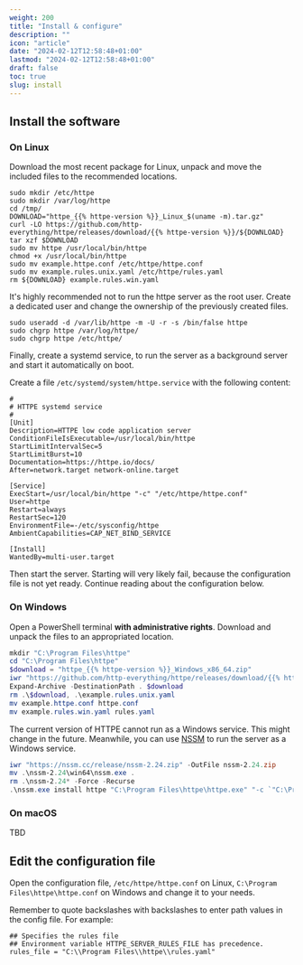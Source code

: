 ```yaml
---
weight: 200
title: "Install & configure"
description: ""
icon: "article"
date: "2024-02-12T12:58:48+01:00"
lastmod: "2024-02-12T12:58:48+01:00"
draft: false
toc: true
slug: install
---
```


## Install the software

### On Linux

Download the most recent package for Linux, unpack and move the included files to the recommended locations.

```shell
sudo mkdir /etc/httpe
sudo mkdir /var/log/httpe
cd /tmp/
DOWNLOAD="httpe_{{% httpe-version %}}_Linux_$(uname -m).tar.gz"
curl -LO https://github.com/http-everything/httpe/releases/download/{{% httpe-version %}}/${DOWNLOAD}
tar xzf $DOWNLOAD
sudo mv httpe /usr/local/bin/httpe
chmod +x /usr/local/bin/httpe
sudo mv example.httpe.conf /etc/httpe/httpe.conf
sudo mv example.rules.unix.yaml /etc/httpe/rules.yaml
rm ${DOWNLOAD} example.rules.win.yaml
```

It's highly recommended not to run the httpe server as the root user. Create a dedicated user and change the ownership
of the previously created files.

```shell
sudo useradd -d /var/lib/httpe -m -U -r -s /bin/false httpe
sudo chgrp httpe /var/log/httpe/
sudo chgrp httpe /etc/httpe/
```

Finally, create a systemd service, to run the server as a background server and start it automatically on boot.

Create a file `/etc/systemd/system/httpe.service` with the following content:

```text
#
# HTTPE systemd service 
#
[Unit]
Description=HTTPE low code application server
ConditionFileIsExecutable=/usr/local/bin/httpe
StartLimitIntervalSec=5
StartLimitBurst=10
Documentation=https://httpe.io/docs/
After=network.target network-online.target

[Service]
ExecStart=/usr/local/bin/httpe "-c" "/etc/httpe/httpe.conf"
User=httpe
Restart=always
RestartSec=120
EnvironmentFile=-/etc/sysconfig/httpe
AmbientCapabilities=CAP_NET_BIND_SERVICE

[Install]
WantedBy=multi-user.target

```

Then start the server. Starting will very likely fail, because the configuration file is not yet ready. Continue reading
about the configuration below. 

### On Windows

Open a PowerShell terminal **with administrative rights**.
Download and unpack the files to an appropriated location.

```powershell
mkdir "C:\Program Files\httpe"
cd "C:\Program Files\httpe"
$download = "httpe_{{% httpe-version %}}_Windows_x86_64.zip"
iwr "https://github.com/http-everything/httpe/releases/download/{{% httpe-version%}}/$download" -OutFile $download
Expand-Archive -DestinationPath . $download
rm .\$download, .\example.rules.unix.yaml
mv example.httpe.conf httpe.conf
mv example.rules.win.yaml rules.yaml
```

The current version of HTTPE cannot run as a Windows service. This might change in the future. Meanwhile, you can use
[NSSM](https://nssm.cc/) to run the server as a Windows service.

```powershell
iwr "https://nssm.cc/release/nssm-2.24.zip" -OutFile nssm-2.24.zip
mv .\nssm-2.24\win64\nssm.exe .
rm .\nssm-2.24* -Force -Recurse
.\nssm.exe install httpe "C:\Program Files\httpe\httpe.exe" "-c `"C:\Program Files\httpe\httpe.conf`""
```

### On macOS

TBD

## Edit the configuration file

Open the configuration file, `/etc/httpe/httpe.conf` on Linux, `C:\Program Files\httpe\httpe.conf` on Windows and 
change it to your needs.

Remember to quote backslashes with backslashes to enter path values in the config file. For example:

```text
## Specifies the rules file
## Environment variable HTTPE_SERVER_RULES_FILE has precedence.
rules_file = "C:\\Program Files\\httpe\\rules.yaml"
```